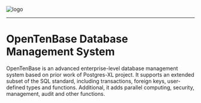 ![logo](https://github.com/OpenTenBase/OpenTenBase/raw/v2.5.0-release_tbase_in_code/images/OpenTenBase_logo.svg)
___
# OpenTenBase Database Management System
OpenTenBase is an advanced enterprise-level database management system based on prior work of Postgres-XL project. It supports an extended subset of the SQL standard, including transactions, foreign keys, user-defined types and functions. Additional, it adds parallel computing, security, management, audit and other functions.